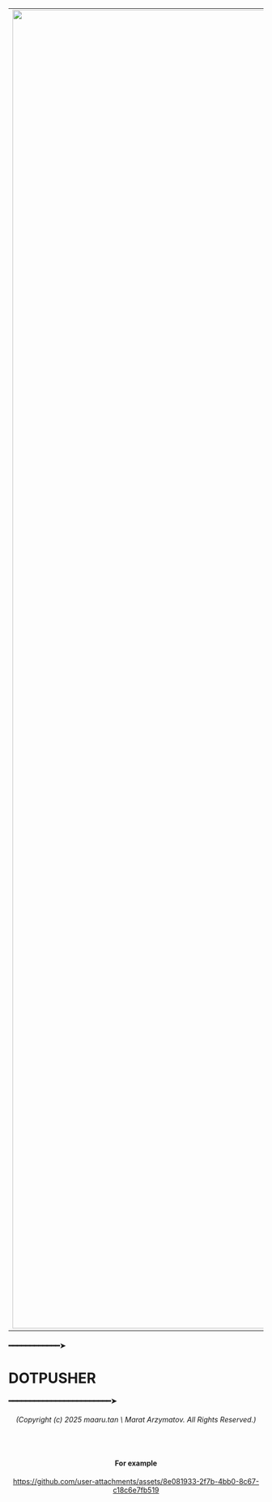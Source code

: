 <table align="center">
  <tr>
    <td><img src="https://github.com/user-attachments/assets/f340a733-1423-4095-84e9-99c6f8aa2f32" width="2600"/></td>
    <td>
        <p size="20px">
          <strong>dotpusher</strong> - is a mini script written in Python that allows you to copy
          [dotfiles] declaratively to the result directory and then push them to a
          remote repository without imperative intervention.
        </p>
    </td>
  </tr>
</table>

<p align="left">
  <h4>━━━━━━━━━━━━➤ <h1>DOTPUSHER</h1></h4>
</p>
<h4> ━━━━━━━━━━━━━━━━━━━━━━━━➤</h4>

<div align="center">
  <h6> (Copyright (c) 2025 maaru.tan \ Marat Arzymatov. All Rights Reserved.)</h6> <br>

#### **For example**

https://github.com/user-attachments/assets/8e081933-2f7b-4bb0-8c67-c18c6e7fb519

</div>
